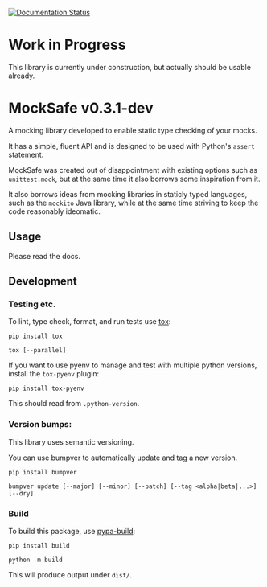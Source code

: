[![Documentation Status](https://readthedocs.org/projects/mocksafe/badge/?version=latest)](https://mocksafe.readthedocs.io/en/latest/?badge=latest)


# Work in Progress

This library is currently under construction, but actually should be usable
already.

# MockSafe v0.3.1-dev

A mocking library developed to enable static type checking of your mocks.

It has a simple, fluent API and is designed to be used with Python's `assert` statement.

MockSafe was created out of disappointment with existing options such as `unittest.mock`, but at the same time it also borrows some inspiration from
it.

It also borrows ideas from mocking libraries in staticly typed languages, such as
the `mockito` Java library, while at the same time striving to keep the code
reasonably ideomatic.


## Usage

Please read the docs.


## Development

### Testing etc.

To lint, type check, format, and run tests use [tox](https://tox.wiki/en/latest/):

```
pip install tox

tox [--parallel]
```

If you want to use pyenv to manage and test with multiple python versions, install the `tox-pyenv` plugin:

```
pip install tox-pyenv
```

This should read from `.python-version`.

### Version bumps:

This library uses semantic versioning.

You can use bumpver to automatically update and tag a new version.

```
pip install bumpver

bumpver update [--major] [--minor] [--patch] [--tag <alpha|beta|...>] [--dry]
```

### Build

To build this package, use [pypa-build](https://github.com/pypa/build):

```
pip install build

python -m build
```

This will produce output under `dist/`.
